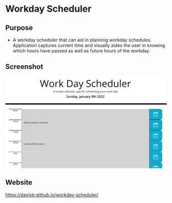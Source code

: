 # Workday Scheduler

## Purpose
* A workday scheduler that can aid in planning workday schedules.  Application captures current time and visually aides the user in knowing which hours have passed as well as future hours of the workday.

## Screenshot
![](/images/site_screenshot.JPG)

## Website
https://davistr.github.io/workday-scheduler/

